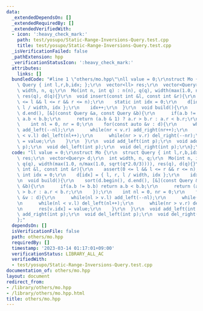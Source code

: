 ```yaml
---
data:
  _extendedDependsOn: []
  _extendedRequiredBy: []
  _extendedVerifiedWith:
  - icon: ':heavy_check_mark:'
    path: test/yosupo/Static-Range-Inversions-Query.test.cpp
    title: test/yosupo/Static-Range-Inversions-Query.test.cpp
  _isVerificationFailed: false
  _pathExtension: hpp
  _verificationStatusIcon: ':heavy_check_mark:'
  attributes:
    links: []
  bundledCode: "#line 1 \"others/mo.hpp\"\nll value = 0;\r\nstruct Mo {\r\n  struct\
    \ Query { int l,r,b,idx; };\r\n  vector<ll> res;\r\n  vector<Query> d;\r\n  int\
    \ width, n, q;\r\n  Mo(int n, int q) : n(n), q(q), width(max(1.0, n/max(1.0, sqrt(q*2.0/3)))),\
    \ res(q), d(q){}\r\n  void insert(const int &l, const int &r){\r\n    assert(0\
    \ <= l && l <= r && r <= n);\r\n    static int idx = 0;\r\n    d[idx] = { l, r,\
    \ l / width, idx };\r\n    idx++;\r\n  }\r\n  void build(){\r\n    sort(d.begin(),\
    \ d.end(), [&](const Query &a, const Query &b){\r\n      if(a.b != b.b) return\
    \ a.b < b.b;\r\n      return (a.b & 1) ? a.r > b.r : a.r < b.r;\r\n    });\r\n\
    \    int nl = 0, nr = 0;\r\n    for(const auto &v : d){\r\n      while(nl > v.l)\
    \ add_left(--nl);\r\n      while(nr < v.r) add_right(nr++);\r\n      while(nl\
    \ < v.l) del_left(nl++);\r\n      while(nr > v.r) del_right(--nr);\r\n      res[v.idx]\
    \ = value;\r\n    }\r\n  }\r\n  void add_left(int p);\r\n  void add_right(int\
    \ p);\r\n  void del_left(int p);\r\n  void del_right(int p);\r\n};\n"
  code: "ll value = 0;\r\nstruct Mo {\r\n  struct Query { int l,r,b,idx; };\r\n  vector<ll>\
    \ res;\r\n  vector<Query> d;\r\n  int width, n, q;\r\n  Mo(int n, int q) : n(n),\
    \ q(q), width(max(1.0, n/max(1.0, sqrt(q*2.0/3)))), res(q), d(q){}\r\n  void insert(const\
    \ int &l, const int &r){\r\n    assert(0 <= l && l <= r && r <= n);\r\n    static\
    \ int idx = 0;\r\n    d[idx] = { l, r, l / width, idx };\r\n    idx++;\r\n  }\r\
    \n  void build(){\r\n    sort(d.begin(), d.end(), [&](const Query &a, const Query\
    \ &b){\r\n      if(a.b != b.b) return a.b < b.b;\r\n      return (a.b & 1) ? a.r\
    \ > b.r : a.r < b.r;\r\n    });\r\n    int nl = 0, nr = 0;\r\n    for(const auto\
    \ &v : d){\r\n      while(nl > v.l) add_left(--nl);\r\n      while(nr < v.r) add_right(nr++);\r\
    \n      while(nl < v.l) del_left(nl++);\r\n      while(nr > v.r) del_right(--nr);\r\
    \n      res[v.idx] = value;\r\n    }\r\n  }\r\n  void add_left(int p);\r\n  void\
    \ add_right(int p);\r\n  void del_left(int p);\r\n  void del_right(int p);\r\n\
    };"
  dependsOn: []
  isVerificationFile: false
  path: others/mo.hpp
  requiredBy: []
  timestamp: '2023-03-14 01:17:01+09:00'
  verificationStatus: LIBRARY_ALL_AC
  verifiedWith:
  - test/yosupo/Static-Range-Inversions-Query.test.cpp
documentation_of: others/mo.hpp
layout: document
redirect_from:
- /library/others/mo.hpp
- /library/others/mo.hpp.html
title: others/mo.hpp
---
```

